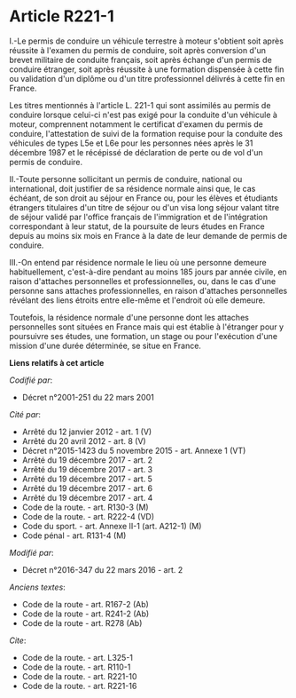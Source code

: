 # Article R221-1

I.-Le permis de conduire un véhicule terrestre à moteur s'obtient soit après réussite à l'examen du permis de conduire, soit
après conversion d'un brevet militaire de conduite français, soit après échange d'un permis de conduire étranger, soit après
réussite à une formation dispensée à cette fin ou validation d'un diplôme ou d'un titre professionnel délivrés à cette fin en
France. 

Les titres mentionnés à l'article L. 221-1 qui sont assimilés au permis de conduire lorsque celui-ci n'est pas exigé pour la
conduite d'un véhicule à moteur, comprennent notamment le certificat d'examen du permis de conduire, l'attestation de suivi
de la formation requise pour la conduite des véhicules de types L5e et L6e pour les personnes nées après le 31 décembre 1987
et le récépissé de déclaration de perte ou de vol d'un permis de conduire. 

II.-Toute personne sollicitant un permis de conduire, national ou international, doit justifier de sa résidence normale ainsi
que, le cas échéant, de son droit au séjour en France ou, pour les élèves et étudiants étrangers titulaires d'un titre de
séjour ou d'un visa long séjour valant titre de séjour validé par l'office français de l'immigration et de l'intégration
correspondant à leur statut, de la poursuite de leurs études en France depuis au moins six mois en France à la date de leur
demande de permis de conduire. 

III.-On entend par résidence normale le lieu où une personne demeure habituellement, c'est-à-dire pendant au moins 185 jours
par année civile, en raison d'attaches personnelles et professionnelles, ou, dans le cas d'une personne sans attaches
professionnelles, en raison d'attaches personnelles révélant des liens étroits entre elle-même et l'endroit où elle demeure. 

Toutefois, la résidence normale d'une personne dont les attaches personnelles sont situées en France mais qui est établie à
l'étranger pour y poursuivre ses études, une formation, un stage ou pour l'exécution d'une mission d'une durée déterminée, se
situe en France.

**Liens relatifs à cet article**

_Codifié par_:

  - Décret n°2001-251 du 22 mars 2001

_Cité par_:

  - Arrêté du 12 janvier 2012 - art. 1 (V)
  - Arrêté du 20 avril 2012 - art. 8 (V)
  - Décret n°2015-1423 du 5 novembre 2015 - art. Annexe 1 (VT)
  - Arrêté du 19 décembre 2017 - art. 2
  - Arrêté du 19 décembre 2017 - art. 3
  - Arrêté du 19 décembre 2017 - art. 5
  - Arrêté du 19 décembre 2017 - art. 6
  - Arrêté du 19 décembre 2017 - art. 4
  - Code de la route. - art. R130-3 (M)
  - Code de la route. - art. R222-4 (VD)
  - Code du sport. - art. Annexe II-1 (art. A212-1) (M)
  - Code pénal - art. R131-4 (M)

_Modifié par_:

  - Décret n°2016-347 du 22 mars 2016 - art. 2

_Anciens textes_:

  - Code de la route - art. R167-2 (Ab)
  - Code de la route - art. R241-2 (Ab)
  - Code de la route - art. R278 (Ab)

_Cite_:

  - Code de la route. - art. L325-1
  - Code de la route. - art. R110-1
  - Code de la route. - art. R221-10
  - Code de la route. - art. R221-16
